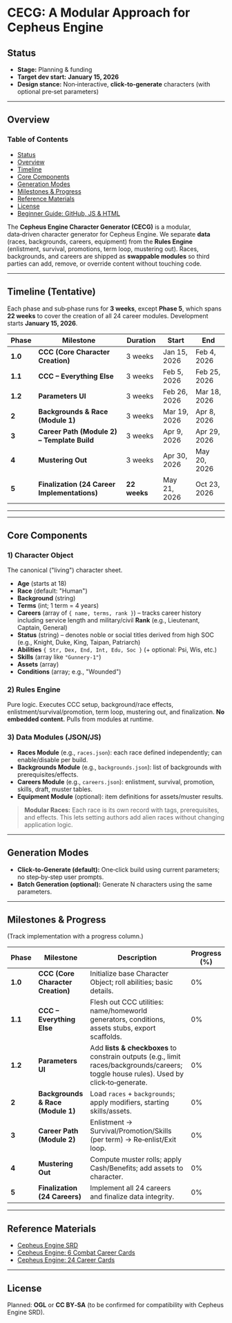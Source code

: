 # **CECG: A Modular Approach for Cepheus Engine**

## **Status**

- **Stage:** Planning & funding
- **Target dev start:** **January 15, 2026**
- **Design stance:** Non‑interactive, **click‑to‑generate** characters (with optional pre‑set parameters)

---

## **Overview**

### **Table of Contents**
- [Status](#status)
- [Overview](#overview)
- [Timeline](#timeline-tentative)
- [Core Components](#core-components)
- [Generation Modes](#generation-modes)
- [Milestones & Progress](#milestones--progress)
- [Reference Materials](#reference-materials)
- [License](#license)
- [Beginner Guide: GitHub, JS & HTML](./GITHUB_JS_HTML_for_beginners.md)

The **Cepheus Engine Character Generator (CECG)** is a modular, data‑driven character generator for Cepheus Engine. We separate **data** (races, backgrounds, careers, equipment) from the **Rules Engine** (enlistment, survival, promotions, term loop, mustering out). Races, backgrounds, and careers are shipped as **swappable modules** so third parties can add, remove, or override content without touching code.

---

## **Timeline (Tentative)**

Each phase and sub‑phase runs for **3 weeks**, except **Phase 5**, which spans **22 weeks** to cover the creation of all 24 career modules. Development starts **January 15, 2026**.

| Phase   | Milestone                                    | Duration     | Start        | End          |
| ------- | -------------------------------------------- | ------------ | ------------ | ------------ |
| **1.0** | **CCC (Core Character Creation)**            | 3 weeks      | Jan 15, 2026 | Feb 4, 2026  |
| **1.1** | **CCC – Everything Else**                    | 3 weeks      | Feb 5, 2026  | Feb 25, 2026 |
| **1.2** | **Parameters UI**                            | 3 weeks      | Feb 26, 2026 | Mar 18, 2026 |
| **2**   | **Backgrounds & Race (Module 1)**            | 3 weeks      | Mar 19, 2026 | Apr 8, 2026  |
| **3**   | **Career Path (Module 2) – Template Build**  | 3 weeks      | Apr 9, 2026  | Apr 29, 2026 |
| **4**   | **Mustering Out**                            | 3 weeks      | Apr 30, 2026 | May 20, 2026 |
| **5**   | **Finalization (24 Career Implementations)** | **22 weeks** | May 21, 2026 | Oct 23, 2026 |

---

---

## **Core Components**

### **1) Character Object**

The canonical ("living") character sheet.

- **Age** (starts at 18)
- **Race** (default: "Human")
- **Background** (string)
- **Terms** (int; 1 term = 4 years)
- **Careers** (array of `{ name, terms, rank }`) – tracks career history including service length and military/civil **Rank** (e.g., Lieutenant, Captain, General)
- **Status** (string) – denotes noble or social titles derived from high SOC (e.g., Knight, Duke, King, Taipan, Patriarch)
- **Abilities** `{ Str, Dex, End, Int, Edu, Soc }` (+ optional: Psi, Wis, etc.)
- **Skills** (array like `"Gunnery-1"`)
- **Assets** (array)
- **Conditions** (array; e.g., "Wounded")

### **2) Rules Engine**

Pure logic. Executes CCC setup, background/race effects, enlistment/survival/promotion, term loop, mustering out, and finalization. **No embedded content.** Pulls from modules at runtime.

### **3) Data Modules (JSON/JS)**

- **Races Module** (e.g., `races.json`): each race defined independently; can enable/disable per build.
- **Backgrounds Module** (e.g., `backgrounds.json`): list of backgrounds with prerequisites/effects.
- **Careers Module** (e.g., `careers.json`): enlistment, survival, promotion, skills, draft, muster tables.
- **Equipment Module** (optional): item definitions for assets/muster results.

> **Modular Races:** Each race is its own record with tags, prerequisites, and effects. This lets setting authors add alien races without changing application logic.

---

## **Generation Modes**

- **Click‑to‑Generate (default):** One‑click build using current parameters; no step‑by‑step user prompts.
- **Batch Generation (optional):** Generate N characters using the same parameters.

---

## **Milestones & Progress**

(Track implementation with a progress column.)

| Phase   | Milestone                         | Description                                                                                                                             | Progress (%) |
| ------- | --------------------------------- | --------------------------------------------------------------------------------------------------------------------------------------- | ------------ |
| **1.0** | **CCC (Core Character Creation)** | Initialize base Character Object; roll abilities; basic details.                                                                        | 0%           |
| **1.1** | **CCC – Everything Else**         | Flesh out CCC utilities: name/homeworld generators, conditions, assets stubs, export scaffolds.                                         | 0%           |
| **1.2** | **Parameters UI**                 | Add **lists & checkboxes** to constrain outputs (e.g., limit races/backgrounds/careers; toggle house rules). Used by click‑to‑generate. | 0%           |
| **2**   | **Backgrounds & Race (Module 1)** | Load `races` + `backgrounds`; apply modifiers, starting skills/assets.                                                                  | 0%           |
| **3**   | **Career Path (Module 2)**        | Enlistment → Survival/Promotion/Skills (per term) → Re‑enlist/Exit loop.                                                                | 0%           |
| **4**   | **Mustering Out**                 | Compute muster rolls; apply Cash/Benefits; add assets to character.                                                                     | 0%           |
| **5**   | **Finalization (24 Careers)**     | Implement all 24 careers and finalize data integrity.                                                                                   | 0%           |

---

## **Reference Materials**

- [Cepheus Engine SRD](https://www.drivethrurpg.com/en/product/187941/cepheus-engine-srd-modifiable-version)
- [Cepheus Engine: 6 Combat Career Cards](https://www.drivethrurpg.com/en/product/413465/cepheus-engine-6-combat-career-cards)
- [Cepheus Engine: 24 Career Cards](https://www.drivethrurpg.com/en/product/413475/cepheus-engine-24-career-cards)

---

## **License**

Planned: **OGL** or **CC BY‑SA** (to be confirmed for compatibility with Cepheus Engine SRD).
